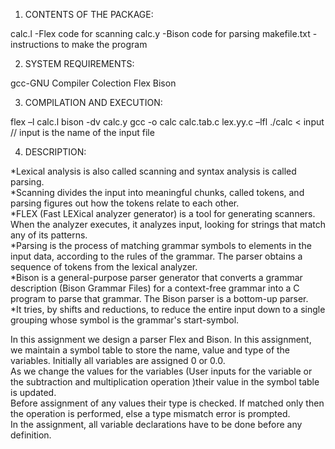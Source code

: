 1. CONTENTS OF THE PACKAGE:

calc.l		-Flex code for scanning
calc.y		-Bison code for parsing
makefile.txt	-instructions to make the program

2. SYSTEM REQUIREMENTS:

gcc-GNU Compiler Colection
Flex 
Bison 

3. COMPILATION AND EXECUTION:

flex –l calc.l 
bison -dv calc.y 
gcc -o calc calc.tab.c lex.yy.c –lfl 
./calc < input // input is the name of the input file

4. DESCRIPTION:

*Lexical analysis is also called scanning and syntax analysis is called parsing.<br />
*Scanning divides the input into meaningful chunks, called tokens, and parsing figures out how the tokens relate to each other.<br />
*FLEX (Fast LEXical analyzer generator) is a tool for generating scanners. When the analyzer executes, it analyzes input, 
looking for strings that match any of its patterns. <br />
*Parsing is the process of matching grammar symbols to elements in the input data, according to the rules of the grammar. 
The parser obtains a sequence of tokens from the lexical analyzer. <br />
*Bison is a general-purpose parser generator that converts a grammar description (Bison Grammar Files) for a context-free grammar
 into a C program to parse that grammar. The Bison parser is a bottom-up parser. <br />
*It tries, by shifts and reductions, to reduce the entire input down to a single grouping whose symbol is the grammar's start-symbol.<br />

In this assignment we design a parser Flex and Bison. In this assignment, we maintain a symbol table to store the name, value and type 
of the variables. Initially all variables are assigned 0 or 0.0. <br />
As we change the values for the variables (User inputs for the variable or the subtraction and multiplication operation )their value in the symbol table is updated. <br />
Before assignment of any values their type is checked. If matched only then the operation is performed, else a type mismatch error is prompted.<br />
In the assignment, all variable declarations have to be done before any definition.  <br />


